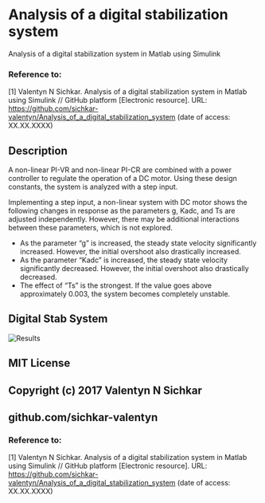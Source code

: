 # Analysis of a digital stabilization system
Analysis of a digital stabilization system in Matlab using Simulink

### Reference to:
[1] Valentyn N Sichkar. Analysis of a digital stabilization system in Matlab using Simulink // GitHub platform [Electronic resource]. URL: https://github.com/sichkar-valentyn/Analysis_of_a_digital_stabilization_system (date of access: XX.XX.XXXX)

## Description
A non-linear PI-VR and non-linear PI-CR are combined with a power controller to regulate the operation of a DC motor. Using these design constants, the system is analyzed with a step input.

<p>Implementing a step input, a non-linear system with DC motor shows the following changes in response as the parameters g, Kadc, and Ts are adjusted independently. However, there may be additional interactions between these parameters, which is not explored.</p>
<ul>
<li>As the parameter “g” is increased, the steady state velocity significantly increased. However, the initial overshoot also drastically increased.</li>
<li>As the parameter “Kadc” is increased, the steady state velocity significantly decreased. However, the initial overshoot also drastically decreased.</li>
<li>The effect of “Ts” is the strongest. If the value goes above approximately 0.003, the system becomes completely unstable.</li>
</ul>

## Digital Stab System
![Results](images/DigitalStabSystem.png)

## MIT License
## Copyright (c) 2017 Valentyn N Sichkar
## github.com/sichkar-valentyn
### Reference to:
[1] Valentyn N Sichkar. Analysis of a digital stabilization system in Matlab using Simulink // GitHub platform [Electronic resource]. URL: https://github.com/sichkar-valentyn/Analysis_of_a_digital_stabilization_system (date of access: XX.XX.XXXX)
